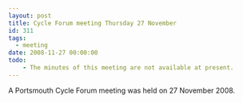 ```yaml
---
layout: post
title: Cycle Forum meeting Thursday 27 November
id: 311
tags:
  - meeting
date: 2008-11-27 00:00:00
todo:
    - The minutes of this meeting are not available at present.
---
```


A Portsmouth Cycle Forum meeting was held on 27 November 2008.
